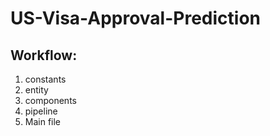 # US-Visa-Approval-Prediction



## Workflow:
1. constants
2. entity
3. components
4. pipeline
5. Main file